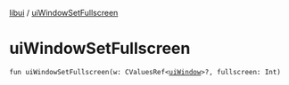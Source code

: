 [libui](README.md) / [uiWindowSetFullscreen](ui-window-set-fullscreen.md)

# uiWindowSetFullscreen

`fun uiWindowSetFullscreen(w: CValuesRef<`[`uiWindow`](ui-window.md)`>?, fullscreen: Int)`